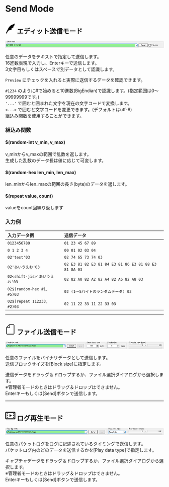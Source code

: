 <link href="../params.css" rel="stylesheet" />

# Send Mode

## ![](../_images/pen_32x32.png) エディット送信モード

![](../_images/ss-send-panel-data.png)

任意のデータをテキストで指定して送信します。<br>
16進数表現で入力し、Enterキーで送信します。<br>
3文字目もしくはスペースで別データとして認識します。<br>

`Preview` にチェックを入れると実際に送信するデータを確認できます。<br>

`#1234` のように#で始めると10進数(BigEndian)で認識します。(指定範囲は0～99999999です。)<br>
`'...'` で囲むと囲まれた文字を現在の文字コードで変換します。<br>
`<...>` で囲むと文字コードを変更できます。(デフォルトはutf-8)<br>
組込み関数を使用することができます。<br>

### 組込み関数

#### $(random-int v_min, v_max)

v_minからv_maxの範囲で乱数を返します。<br>
生成した乱数のデータ長は値に応じて可変します。<br>

#### $(random-hex len_min, len_max)

len_minからlen_maxの範囲の長さ(byte)のデータを返します。<br>

#### $(repeat value, count)

valueをcount回繰り返します<br>

### 入力例

| 入力データ例     | 送信データ               |
| :---             | :---                     |
| `0123456789`     | `01 23 45 67 89`         |
| `0 1 2 3 4`      | `00 01 02 03 04`         |
| `02'test'03`                      | `02 74 65 73 74 03`      |
| `02'あいうえお'03`                | `02 E3 81 82 E3 81 84 E3 81 86 E3 81 88 E3 81 8A 03` |
| `02<shift-jis>'あいうえお'03`     | `02 82 A0 82 A2 82 A4 82 A6 82 A8 03`     |
| `02$(random-hex #1, #5)03` | `02 (1～5バイトのランダムデータ) 03` |
| `02$(repeat 112233, #2)03` | `02 11 22 33 11 22 33 03` |

----

## ![](../_images/file_32x32.png) ファイル送信モード

![](../_images/ss-send-panel-file.png)

任意のファイルをバイナリデータとして送信します。<br>
送信ブロックサイズを[Block size]に指定します。

送信データをドラッグ＆ドロップするか、ファイル選択ダイアログから選択します。<br>
※管理者モードのときはドラッグ＆ドロップはできません。<br>
Enterキーもしくは[Send]ボタンで送信します。<br>

----

## ![](../_images/play2_32x32.png) ログ再生モード

![](../_images/ss-send-panel-record.png)

任意のパケットログをログに記述されているタイミングで送信します。<br>
パケットログ内のどのデータを送信するかを[Play data type]で指定します。<br>

キャプチャデータをドラッグ＆ドロップするか、ファイル選択ダイアログから選択します。<br>
※管理者モードのときはドラッグ＆ドロップはできません。<br>
Enterキーもしくは[Send]ボタンで送信します。<br>

<br><br>
